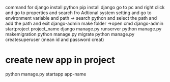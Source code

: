 command for django
install python
pip install django
go to pc and right click and go to properties and search fro Adtional system setting and  go to environment variable and path -> search python and  select the path and add the path and exit
django-admin
 make folder ->open cmd
 django-admin startproject project_name
django manage.py runserver
python manage.py makemigration
python manage.py migrate
python manage.py createsuperuser (mean id and password creat)

# create new app in project
python manage.py startapp app-name

